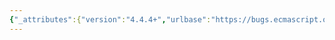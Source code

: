 ```yaml
---
{"_attributes":{"version":"4.4.4+","urlbase":"https://bugs.ecmascript.org/","maintainer":"dherman@mozilla.com"},"bug":{"bug_id":1772,"creation_ts":"2013-08-13 08:19:00 -0700","short_desc":"15.7.3.9, 15.7.3.10: Define \"Same as 15.1.2.x\"","delta_ts":"2013-08-23 08:22:12 -0700","product":"Draft for 6th Edition","component":"technical issue","version":"Rev 16: July 15, 2013 Draft","rep_platform":"All","op_sys":"All","bug_status":"RESOLVED","resolution":"FIXED","priority":"Normal","bug_severity":"normal","everconfirmed":true,"reporter":{"uid":"andrebargull","name":"André Bargull"},"assigned_to":{"uid":"allen","name":"Allen Wirfs-Brock"},"long_desc":[{"commentid":4870,"comment_count":0,"who":{"uid":"andrebargull","name":"André Bargull"},"bug_when":"2013-08-13 08:19:21 -0700","thetext":"15.7.3.9  Number.parseInt (string, radix)\n15.7.3.10  Number.parseFloat (string)\n\nThe description \"Same as 15.1.2.x\" does not make clear whether to perform the same algorithm steps or to use the same function object."},{"commentid":4918,"comment_count":1,"who":{"uid":"allen","name":"Allen Wirfs-Brock"},"bug_when":"2013-08-15 16:28:00 -0700","thetext":"fixed in rev17 editor's draft"},{"commentid":5045,"comment_count":2,"who":{"uid":"allen","name":"Allen Wirfs-Brock"},"bug_when":"2013-08-23 08:22:12 -0700","thetext":"fixed in rev17, August 23, 2013 draft"}]}}
---
```

